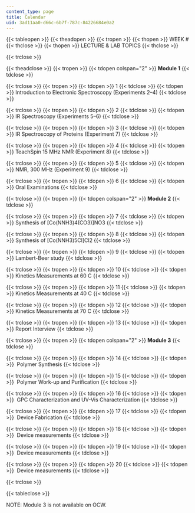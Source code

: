 ```yaml
---
content_type: page
title: Calendar
uid: 3ad11aa0-d66c-6b7f-787c-84226684e0a2
---
```


{{< tableopen >}}
{{< theadopen >}}
{{< tropen >}}
{{< thopen >}}
WEEK #
{{< thclose >}}
{{< thopen >}}
LECTURE & LAB TOPICS
{{< thclose >}}

{{< trclose >}}

{{< theadclose >}}
{{< tropen >}}
{{< tdopen colspan="2" >}}
**Module 1**
{{< tdclose >}}

{{< trclose >}}
{{< tropen >}}
{{< tdopen >}}
1
{{< tdclose >}}
{{< tdopen >}}
Introduction to Electronic Spectroscopy (Experiments 2–4)
{{< tdclose >}}

{{< trclose >}}
{{< tropen >}}
{{< tdopen >}}
2
{{< tdclose >}}
{{< tdopen >}}
IR Spectroscopy (Experiments 5–6)
{{< tdclose >}}

{{< trclose >}}
{{< tropen >}}
{{< tdopen >}}
3
{{< tdclose >}}
{{< tdopen >}}
IR Spectroscopy of Proteins (Experiment 7)
{{< tdclose >}}

{{< trclose >}}
{{< tropen >}}
{{< tdopen >}}
4
{{< tdclose >}}
{{< tdopen >}}
TeachSpin 15 MHz NMR (Experiment 8)
{{< tdclose >}}

{{< trclose >}}
{{< tropen >}}
{{< tdopen >}}
5
{{< tdclose >}}
{{< tdopen >}}
NMR, 300 MHz (Experiment 9)
{{< tdclose >}}

{{< trclose >}}
{{< tropen >}}
{{< tdopen >}}
6
{{< tdclose >}}
{{< tdopen >}}
Oral Examinations
{{< tdclose >}}

{{< trclose >}}
{{< tropen >}}
{{< tdopen colspan="2" >}}
**Module 2**
{{< tdclose >}}

{{< trclose >}}
{{< tropen >}}
{{< tdopen >}}
7
{{< tdclose >}}
{{< tdopen >}}
Synthesis of \[Co(NNH3)4(CO3)\]NO3
{{< tdclose >}}

{{< trclose >}}
{{< tropen >}}
{{< tdopen >}}
8
{{< tdclose >}}
{{< tdopen >}}
Synthesis of \[Co(NNH3)5Cl\]Cl2
{{< tdclose >}}

{{< trclose >}}
{{< tropen >}}
{{< tdopen >}}
9
{{< tdclose >}}
{{< tdopen >}}
Lambert-Beer study
{{< tdclose >}}

{{< trclose >}}
{{< tropen >}}
{{< tdopen >}}
10
{{< tdclose >}}
{{< tdopen >}}
Kinetics Measurements at 60 C
{{< tdclose >}}

{{< trclose >}}
{{< tropen >}}
{{< tdopen >}}
11
{{< tdclose >}}
{{< tdopen >}}
Kinetics Measurements at 40 C
{{< tdclose >}}

{{< trclose >}}
{{< tropen >}}
{{< tdopen >}}
12
{{< tdclose >}}
{{< tdopen >}}
Kinetics Measurements at 70 C
{{< tdclose >}}

{{< trclose >}}
{{< tropen >}}
{{< tdopen >}}
13
{{< tdclose >}}
{{< tdopen >}}
Report Interview
{{< tdclose >}}

{{< trclose >}}
{{< tropen >}}
{{< tdopen colspan="2" >}}
**Module 3**
{{< tdclose >}}

{{< trclose >}}
{{< tropen >}}
{{< tdopen >}}
14
{{< tdclose >}}
{{< tdopen >}}
 Polymer Synthesis
{{< tdclose >}}

{{< trclose >}}
{{< tropen >}}
{{< tdopen >}}
15
{{< tdclose >}}
{{< tdopen >}}
 Polymer Work-up and Purification
{{< tdclose >}}

{{< trclose >}}
{{< tropen >}}
{{< tdopen >}}
16
{{< tdclose >}}
{{< tdopen >}}
 GPC Characterization and UV-Vis Characterization
{{< tdclose >}}

{{< trclose >}}
{{< tropen >}}
{{< tdopen >}}
17
{{< tdclose >}}
{{< tdopen >}}
 Device Fabrication
{{< tdclose >}}

{{< trclose >}}
{{< tropen >}}
{{< tdopen >}}
18
{{< tdclose >}}
{{< tdopen >}}
 Device measurements
{{< tdclose >}}

{{< trclose >}}
{{< tropen >}}
{{< tdopen >}}
19
{{< tdclose >}}
{{< tdopen >}}
 Device measurements
{{< tdclose >}}

{{< trclose >}}
{{< tropen >}}
{{< tdopen >}}
20
{{< tdclose >}}
{{< tdopen >}}
 Device measurements
{{< tdclose >}}

{{< trclose >}}

{{< tableclose >}}

NOTE: Module 3 is not available on OCW.